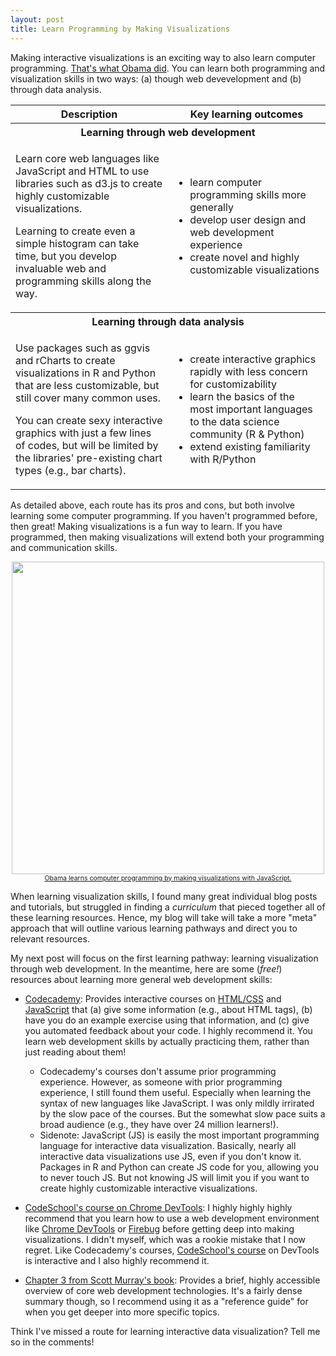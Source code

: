 ```yaml
---
layout: post
title: Learn Programming by Making Visualizations
---
```


Making interactive visualizations is an exciting way to also learn computer programming. [That's what Obama did](http://qz.com/308904/heres-the-first-line-of-code-ever-written-by-a-us-president/). You can learn both programming and visualization skills in two ways: (a) though web devevelopment and (b) through data analysis. 

<table>
  <col style="width:50%">
  <col style="width:50%">
  <thead>
	  <tr>
	    <th>Description</th>
	    <th>Key learning outcomes</th>
	  </tr>
  </thead>
  <tr>
  	<th colspan="2">Learning through web development</th>
  </tr>
  <tr>
    <td>
    	<p>Learn core web languages like JavaScript and HTML to use libraries such as d3.js to   create highly customizable visualizations.</p>
    	<p>Learning to create even a simple histogram can take time, but you develop invaluable web and programming skills along the way.</p>
    </td>
    <td><ul>
    	<li>learn computer programming skills more generally</li>
    	<li>develop user design and web development experience</li>
    	<li>create novel and highly customizable visualizations</li>
    </ul></td>
  </tr>

  <tr>
  	<th colspan="2">Learning through data analysis</th>
  </tr>
  <tr>
    <td>
    	<p>Use packages such as ggvis and rCharts to create visualizations in R and Python that are less customizable, but still cover many common uses.</p>
    	<p>You can create sexy interactive graphics with just a few lines of codes, but will be limited by the libraries' pre-existing chart types (e.g., bar charts).</p>
    </td>
    <td><ul>
    	<li>create interactive graphics rapidly with less concern for customizability</li>
    	<li>learn the basics of the most important languages to the data science community (R & Python)</li>
    	<li>extend existing familiarity with R/Python</li>
    </ul></td>
  </th>
</table>

As detailed above, each route has its pros and cons, but both involve learning some computer programming. If you haven't programmed before, then great! Making visualizations is a fun way to learn. If you have programmed, then making visualizations will extend both your programming and communication skills. 

<div align="center">
	<img src="https://s-media-cache-ak0.pinimg.com/736x/27/b4/31/27b431f659ca49426d01a7be28f0091d.jpg" width="500"/>
	<a href="http://qz.com/308904/heres-the-first-line-of-code-ever-written-by-a-us-president/"><span style="font-size: 0.75em; display: block">Obama learns computer programming by making visualizations with JavaScript.</span></a>
</div>

When learning visualization skills, I found many great individual blog posts and tutorials, but struggled in finding a _curriculum_ that pieced together all of these learning resources. Hence, my blog will take will take a more "meta" approach that will outline various learning pathways and direct you to relevant resources.

My next post will focus on the first learning pathway: learning visualization through web development. In the meantime, here are some (_free!_) resources about learning more general web development skills:

 * [Codecademy](http://www.codecademy.com/): Provides interactive courses on [HTML/CSS](http://www.codecademy.com/tracks/web) and [JavaScript](http://www.codecademy.com/tracks/javascript) that (a) give some information (e.g., about HTML tags), (b) have you do an example exercise using that information, and (c) give you automated feedback about your code. I highly recommend it. You learn web development skills by actually practicing them, rather than just reading about them! 
 
 	* Codecademy's courses don't assume prior programming experience. However, as someone with prior programming experience, I still found them useful. Especially when learning the syntax of new languages like JavaScript. I was only mildly irrirated by the slow pace of the courses. But the somewhat slow pace suits a broad audience (e.g., they have over 24 million learners!). 
 	* Sidenote: JavaScript (JS) is easily the most important programming language for interactive data visualization. Basically, nearly all interactive data visualizations use JS, even if you don't know it. Packages in R and Python can create JS code for you, allowing you to never touch JS. But not knowing JS will limit you if you want to create highly customizable interactive visualizations. 

 * [CodeSchool's course on Chrome DevTools](https://www.codeschool.com/courses/discover-devtools): I highly highly highly recommend that you learn how to use a web development environment like [Chrome DevTools](https://developer.chrome.com/devtools) or [Firebug](http://getfirebug.com/) before getting deep into making visualizations. I didn't myself, which was a rookie mistake that I now regret. Like Codecademy's courses, [CodeSchool's course](https://www.codeschool.com/courses/discover-devtools) on DevTools is interactive and I also highly recommend it.
 * [Chapter 3 from Scott Murray's book](http://chimera.labs.oreilly.com/books/1230000000345/ch03.html): Provides a brief, highly accessible overview of core web development technologies. It's a fairly dense summary though, so I recommend using it as a "reference guide" for when you get deeper into more specific topics. 

Think I've missed a route for learning interactive data visualization? Tell me so in the comments!
